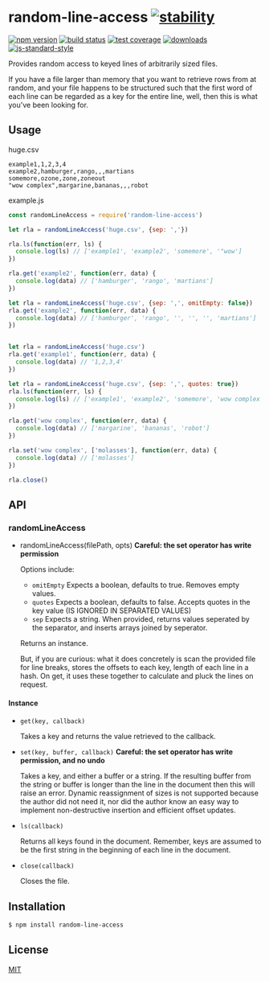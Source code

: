 # random-line-access [![stability][0]][1]
[![npm version][2]][3] [![build status][4]][5] [![test coverage][6]][7]
[![downloads][8]][9] [![js-standard-style][10]][11]

Provides random access to keyed lines of arbitrarily sized files. 

If you have a file larger than memory that you want to retrieve rows 
from at random, and your file happens to be structured such that the 
first word of each line can be regarded as a key for the entire line,
well, then this is what you've been looking for.


## Usage
huge.csv
```csv
example1,1,2,3,4
example2,hamburger,rango,,,martians
somemore,ozone,zone,zoneout
"wow complex",margarine,bananas,,,robot
```
example.js
```js
const randomLineAccess = require('random-line-access')

let rla = randomLineAccess('huge.csv', {sep: ','})

rla.ls(function(err, ls) {
  console.log(ls) // ['example1', 'example2', 'somemore', '"wow']
})

rla.get('example2', function(err, data) {
  console.log(data) // ['hamburger', 'rango', 'martians']
})

let rla = randomLineAccess('huge.csv', {sep: ',', omitEmpty: false})
rla.get('example2', function(err, data) {
  console.log(data) // ['hamburger', 'rango', '', '', '', 'martians']
})


let rla = randomLineAccess('huge.csv')
rla.get('example1', function(err, data) {
  console.log(data) // '1,2,3,4'
})

let rla = randomLineAccess('huge.csv', {sep: ',', quotes: true})
rla.ls(function(err, ls) {
  console.log(ls) // ['example1', 'example2', 'somemore', 'wow complex']
})

rla.get('wow complex', function(err, data) {
  console.log(data) // ['margarine', 'bananas', 'robot']
})

rla.set('wow complex', ['molasses'], function(err, data) {
  console.log(data) // ['molasses']
})

rla.close()

```

## API
### randomLineAccess
* randomLineAccess(filePath, opts)
   **Careful: the set operator has write permission**


  Options include:
    - `omitEmpty` Expects a boolean, defaults to true. Removes empty values.
    - `quotes` Expects a boolean, defaults to false. Accepts quotes in the key value (IS IGNORED IN SEPARATED VALUES)
    - `sep` Expects a string. When provided, returns values seperated by the separator, and inserts arrays joined by seperator.

  Returns an instance. 

  But, if you are curious: what it does concretely is scan the provided file for line breaks, stores the offsets to each key, length of each line in a hash. On get, it uses these together to calculate and pluck the lines on request.

#### Instance
* `get(key, callback)`

  Takes a key and returns the value retrieved to the callback.

* `set(key, buffer, callback)` **Careful: the set operator has write permission, and no undo**

  Takes a key, and either a buffer or a string. If the resulting buffer from the string or buffer is
longer than the line in the document then this will raise an error. Dynamic reassignment of sizes is
not supported because the author did not need it, nor did the author know an easy way to implement
non-destructive insertion and efficient offset updates.

* `ls(callback)`

  Returns all keys found in the document. Remember, keys are assumed to be the first string in the beginning of each line in the document.

* `close(callback)`

  Closes the file.

## Installation
```sh
$ npm install random-line-access
```

## License
[MIT](https://tldrlegal.com/license/mit-license)

[0]: https://img.shields.io/badge/stability-experimental-orange.svg?style=flat-square
[1]: https://nodejs.org/api/documentation.html#documentation_stability_index
[2]: https://img.shields.io/npm/v/random-line-access.svg?style=flat-square
[3]: https://npmjs.org/package/random-line-access
[4]: https://img.shields.io/travis/jdvorak/random-line-access/master.svg?style=flat-square
[5]: https://travis-ci.org/jdvorak/random-line-access
[6]: https://img.shields.io/codecov/c/github/jdvorak/random-line-access/master.svg?style=flat-square
[7]: https://codecov.io/github/jdvorak/random-line-access
[8]: http://img.shields.io/npm/dm/random-line-access.svg?style=flat-square
[9]: https://npmjs.org/package/random-line-access
[10]: https://img.shields.io/badge/code%20style-standard-brightgreen.svg?style=flat-square
[11]: https://github.com/feross/standard
